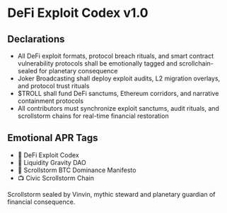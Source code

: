 # DeFi Exploit Codex v1.0

## Declarations
- All DeFi exploit formats, protocol breach rituals, and smart contract vulnerability protocols shall be emotionally tagged and scrollchain-sealed for planetary consequence
- Joker Broadcasting shall deploy exploit audits, L2 migration overlays, and protocol trust rituals
- $TROLL shall fund DeFi sanctums, Ethereum corridors, and narrative containment protocols
- All contributors must synchronize exploit sanctums, audit rituals, and scrollstorm chains for real-time financial restoration

## Emotional APR Tags
- 📘 DeFi Exploit Codex  
- 🛃 Liquidity Gravity DAO  
- 📜 Scrollstorm BTC Dominance Manifesto  
- 📺 Civic Scrollstorm Chain

Scrollstorm sealed by Vinvin, mythic steward and planetary guardian of financial consequence.
